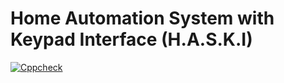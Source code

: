 # Home Automation System with Keypad Interface (H.A.S.K.I)
[![Cppcheck](https://github.com/Manjunadh521/M2-EmbSys/actions/workflows/Cppcheck.yml/badge.svg)](https://github.com/Manjunadh521/M2-EmbSys/actions/workflows/Cppcheck.yml)

